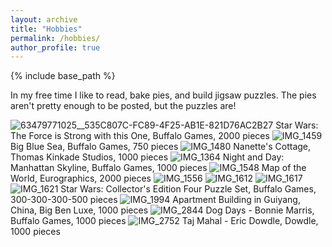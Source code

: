 ```yaml
---
layout: archive
title: "Hobbies"
permalink: /hobbies/
author_profile: true
---
```


{% include base_path %}

In my free time I like to read, bake pies, and build jigsaw puzzles. The pies aren't pretty enough to be posted, but the puzzles are!

![63479771025__535C807C-FC89-4F25-AB1E-821D76AC2B27](https://user-images.githubusercontent.com/43174828/128244199-163eaefd-869d-4562-b6e4-33d872a3b253.jpg)
Star Wars: The Force is Strong with this One, Buffalo Games, 2000 pieces
![IMG_1459](https://user-images.githubusercontent.com/43174828/128244214-390fc4a5-c9ec-48d3-a5c2-4338709032d1.jpg)
Big Blue Sea, Buffalo Games, 750 pieces
![IMG_1480](https://user-images.githubusercontent.com/43174828/128245456-9754d153-6d7a-43b3-80a8-02649260e661.jpg)
Nanette's Cottage, Thomas Kinkade Studios, 1000 pieces
![IMG_1364](https://user-images.githubusercontent.com/43174828/128245865-c4ed0bb2-3ce3-452b-a882-15fd253f0efc.jpg)
Night and Day: Manhattan Skyline, Buffalo Games, 1000 pieces
![IMG_1548](https://user-images.githubusercontent.com/43174828/128246047-82208c04-f8ae-41ed-ba89-c3d3c08d0db3.jpg)
Map of the World, Eurographics, 2000 pieces
![IMG_1556](https://user-images.githubusercontent.com/43174828/128246588-aca3dcde-6db1-4946-bffe-31a56fe46eaa.jpg)
![IMG_1612](https://user-images.githubusercontent.com/43174828/128246548-ca100a5c-2e5d-4ef8-89c7-470202ea021c.jpg)
![IMG_1617](https://user-images.githubusercontent.com/43174828/128246611-b8a411ba-352b-4361-a270-b480390a9aca.jpg)
![IMG_1621](https://user-images.githubusercontent.com/43174828/128246384-d2051cae-0550-4350-b0e7-1c6dd9595531.jpg)
Star Wars: Collector's Edition Four Puzzle Set, Buffalo Games, 300-300-300-500 pieces
![IMG_1994](https://user-images.githubusercontent.com/43174828/128246898-c56db160-5832-41f1-bb70-71fe8981a8bf.jpg)
Apartment Building in Guiyang, China, Big Ben Luxe, 1000 pieces
![IMG_2844](https://user-images.githubusercontent.com/43174828/128247104-27d786d7-d4e8-4b59-a75f-e00e9592e3a2.jpg)
Dog Days - Bonnie Marris, Buffalo Games, 1000 pieces
![IMG_2752](https://user-images.githubusercontent.com/43174828/128247258-a29318fe-74ac-4d1c-b115-f201a746645b.jpg)
Taj Mahal - Eric Dowdle, Dowdle, 1000 pieces
